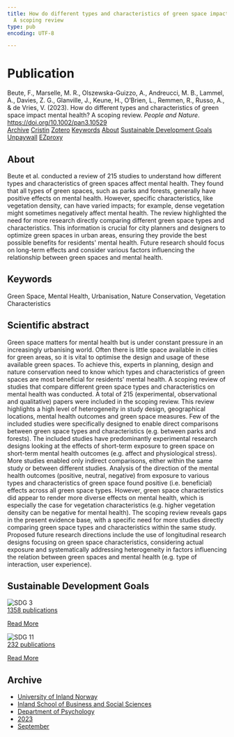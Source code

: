```yaml
---
title: How do different types and characteristics of green space impact mental health?
  A scoping review
type: pub
encoding: UTF-8

---
```

<h1>Publication</h1>
<article id="csl-bib-container-J2BUG269" class="csl-bib-container">
  <div class="csl-bib-body"> <div class="csl-entry">Beute, F., Marselle, M. R., Olszewska-Guizzo, A., Andreucci, M. B., Lammel, A., Davies, Z. G., Glanville, J., Keune, H., O’Brien, L., Remmen, R., Russo, A., &#38; de Vries, V. (2023). How do different types and characteristics of green space impact mental health? A scoping review. <i>People and Nature</i>. <a href="https://doi.org/10.1002/pan3.10529">https://doi.org/10.1002/pan3.10529</a></div> </div>
  <div class="csl-bib-buttons">
    <a href="#taxonomy-article-J2BUG269" alt="archive" class="csl-bib-button">Archive</a>
    <a href="https://app.cristin.no/results/show.jsf?id=2177805" alt="Cristin" class="csl-bib-button">Cristin</a>
    <a href="http://zotero.org/groups/5881554/items/J2BUG269" alt="Zotero" class="csl-bib-button">Zotero</a>
    <a href="#keywords-article-J2BUG269" alt="keywords" class="csl-bib-button">Keywords</a>
    <a href="#about-article-J2BUG269" alt="about_pub" class="csl-bib-button">About</a>
    <a href="#sdg-article-J2BUG269" alt="sdg" class="csl-bib-button">Sustainable Development Goals</a>
    <a href="https://onlinelibrary.wiley.com/doi/pdfdirect/10.1002/pan3.10529" alt="Unpaywall" class="csl-bib-button">Unpaywall</a>
    <a href="https://onlinelibrary.wiley.com/doi/pdfdirect/10.1002/pan3.10529" alt="EZproxy" class="csl-bib-button">EZproxy</a>
  </div>
  <div id="csl-bib-meta-container-J2BUG269"></div>
</article>
<div id="csl-bib-meta-J2BUG269" class="csl-bib-meta">
  <article id="about-article-J2BUG269" class="about_pub-article">
    <h1>About</h1>
    Beute et al. conducted a review of 215 studies to understand how different types and characteristics of green spaces affect mental health. They found that all types of green spaces, such as parks and forests, generally have positive effects on mental health. However, specific characteristics, like vegetation density, can have varied impacts; for example, dense vegetation might sometimes negatively affect mental health. The review highlighted the need for more research directly comparing different green space types and characteristics. This information is crucial for city planners and designers to optimize green spaces in urban areas, ensuring they provide the best possible benefits for residents' mental health. Future research should focus on long-term effects and consider various factors influencing the relationship between green spaces and mental health.
  </article>
  <article id="keywords-article-J2BUG269" class="keywords-article">
    <h1>Keywords</h1>
    Green Space, Mental Health, Urbanisation, Nature Conservation, Vegetation Characteristics
  </article>
  <article id="abstract-article-J2BUG269" class="abstract-article">
    <h1>Scientific abstract</h1>
    Green space matters for mental health but is under constant pressure in an increasingly urbanising world. Often there is little space available in cities for green areas, so it is vital to optimise the design and usage of these available green spaces. To achieve this, experts in planning, design and nature conservation need to know which types and characteristics of green spaces are most beneficial for residents' mental health. 
A scoping review of studies that compare different green space types and characteristics on mental health was conducted. A total of 215 (experimental, observational and qualitative) papers were included in the scoping review. 
This review highlights a high level of heterogeneity in study design, geographical locations, mental health outcomes and green space measures. Few of the included studies were specifically designed to enable direct comparisons between green space types and characteristics (e.g. between parks and forests). The included studies have predominantly experimental research designs looking at the effects of short-term exposure to green space on short-term mental health outcomes (e.g. affect and physiological stress). More studies enabled only indirect comparisons, either within the same study or between different studies. 
Analysis of the direction of the mental health outcomes (positive, neutral, negative) from exposure to various types and characteristics of green space found positive (i.e. beneficial) effects across all green space types. However, green space characteristics did appear to render more diverse effects on mental health, which is especially the case for vegetation characteristics (e.g. higher vegetation density can be negative for mental health). 
The scoping review reveals gaps in the present evidence base, with a specific need for more studies directly comparing green space types and characteristics within the same study. Proposed future research directions include the use of longitudinal research designs focusing on green space characteristics, considering actual exposure and systematically addressing heterogeneity in factors influencing the relation between green spaces and mental health (e.g. type of interaction, user experience).
  </article>
  <article id="sdg-article-J2BUG269" class="sdg-article">
    <h1>Sustainable Development Goals</h1>
    <div class="sdg-container"><div id="sdg3" class="sdg">
        <img src="{{< params subfolder >}}images/sdg/sdg03_en.png" class="image" alt="SDG 3">
        <div class="sdg-overlay">
          <a href="{{< params subfolder >}}en/archive/?sdg=3#archive" class="sdg-publication-count"><span>1358</span> publications</a>
          <p><a href="https://sdgs.un.org/goals/goal3" class="sdg-read-more">Read More</a></p>
        </div>
      </div> <div id="sdg11" class="sdg">
        <img src="{{< params subfolder >}}images/sdg/sdg11_en.png" class="image" alt="SDG 11">
        <div class="sdg-overlay">
          <a href="{{< params subfolder >}}en/archive/?sdg=11#archive" class="sdg-publication-count"><span>232</span> publications</a>
          <p><a href="https://sdgs.un.org/goals/goal11" class="sdg-read-more">Read More</a></p>
        </div>
      </div></div>
  </article>
  <article id="taxonomy-article-J2BUG269" class="taxonomy-article">
    <h1>Archive</h1>
    <ul>
      <li><a href="{{< params subfolder >}}en/archive/?key=3DCRN523">University of Inland Norway</a></li>
      <li><a href="{{< params subfolder >}}en/archive/?key=DU8Q9LN9">Inland School of Business and Social Sciences</a></li>
      <li><a href="{{< params subfolder >}}en/archive/?key=KTD9NXA8">Department of Psychology</a></li>
      <li><a href="{{< params subfolder >}}en/archive/?key=E5HY97HN">2023</a></li>
      <li><a href="{{< params subfolder >}}en/archive/?key=MRZ2YXNW">September</a></li>
    </ul>
  </article>
</div>
